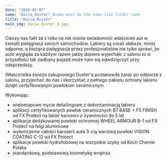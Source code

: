 ```yaml
---
date: "2020-05-07"
name: "dacia_duster" #name must be the same like folder name
title: "Dacia Duster"
main_img: dacia_duster_1.jpg
---
```


<p>Cieszy nas fakt że z roku na rok rośnie świadomość właścicieli aut w kwestii pielęgnacji swoich samochodów. Lakiery są coraz słabsze, mniej odporne, a bieżąca pielęgnacja przez profesjonalistów nie tylko sprawi, że auto wygląda za każdym razem jakby dopiero wyjechało z salonu to w przyszłości tak zadbany pojazd może nam się odwdzięczyć przy odsprzedaży.</p>
<p>Właścicielka świeżo zakupionego Duster'a postanowiła zaraz po odbiorze z salonu, przyjechać do nas i skorzystać z pełnego pakietu ochrony lakieru dzięki certyfikowanym powłokom ceramicznym.</p> 
<p>Wykonując:</p>
<ul>
    <li>wieloetapowe mycie detailingowe z dekontaminacją lakieru</li>
    <li>aplikacji certyfikowanych powłok ceramicznych B7 BASE + F5 FINISH od FX Protect na lakier karoserii o żywotności do 5 lat</li>
    <li>aplikacje dedykowanej powłoki ochronnej WHEEL ARMOUR B-1 od FX Protect na felgi aluminiowe</li>
    <li>wykończenie całości karoserii auta 3-cią warstwą powłoki VISION COATING C-12 od FX Protect</li>
    <li>aplikacje powłoki hydrofobowej na wszystkie szyby od Koch Chemie Polska</li>
    <li>standardową, podstawową kosmetykę wnętrza</li>
</ul>